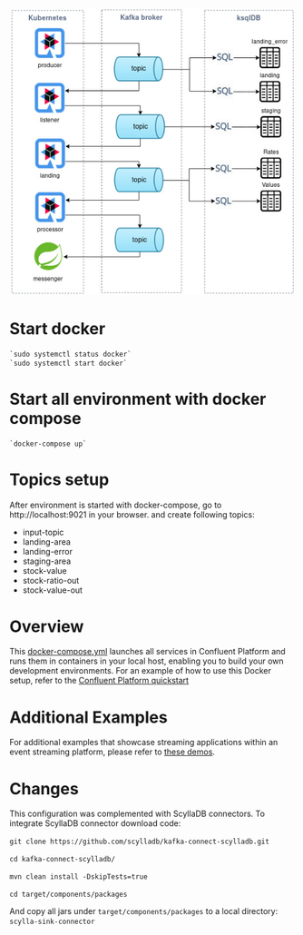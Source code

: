 ![image](kafka-pipeline.jpg)

# Start docker
    `sudo systemctl status docker`
    `sudo systemctl start docker`

# Start all environment with docker compose
    `docker-compose up`


# Topics setup

After environment is started with docker-compose, go to http://localhost:9021 in your browser.
and create following topics:
- input-topic
- landing-area
- landing-error
- staging-area
- stock-value
- stock-ratio-out
- stock-value-out

# Overview

This [docker-compose.yml](docker-compose.yml) launches all services in Confluent Platform and runs them in containers in your local host, enabling you to build your own development environments.
For an example of how to use this Docker setup, refer to the [Confluent Platform quickstart](https://docs.confluent.io/current/quickstart/index.html?utm_source=github&utm_medium=demo&utm_campaign=ch.cp-all-in-one_type.community_content.cp-all-in-one)

# Additional Examples

For additional examples that showcase streaming applications within an event streaming platform, please refer to [these demos](https://github.com/confluentinc/examples).

# Changes
This configuration was complemented with ScyllaDB connectors.
To integrate ScyllaDB connector download code:

`git clone https://github.com/scylladb/kafka-connect-scylladb.git`

`cd kafka-connect-scylladb/`

`mvn clean install -DskipTests=true`

`cd target/components/packages`

And copy all jars under `target/components/packages` to a local directory: `scylla-sink-connector` 



